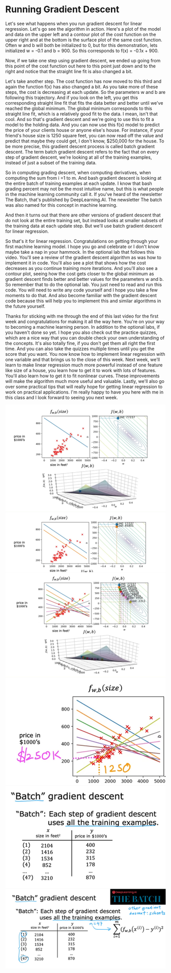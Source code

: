 # Running Gradient Descent 
Let's see what happens when you run gradient descent for linear regression. Let's go see the algorithm in action. Here's a plot of the model and data on the upper left and a contour plot of the cost function on the upper right and at the bottom is the surface plot of the same cost function. Often w and b will both be initialized to 0, but for this demonstration, lets initialized w = -0.1 and b = 900. So this corresponds to f(x) = -0.1x + 900.

Now, if we take one step using gradient descent, we ended up going from this point of the cost function out here to this point just down and to the right and notice that the straight line fit is also changed a bit.

Let's take another step.
The cost function has now moved to this third and again the function f(x) has also changed a bit.
As you take more of these steps, the cost is decreasing at each update. So the parameters w and b are following this trajectory.
And if you look on the left, you get this corresponding straight line fit that fits the data better and better until we've reached the global minimum. The global minimum corresponds to this straight line fit, which is a relatively good fit to the data. I mean, isn't that cool. And so that's gradient descent and we're going to use this to fit a model to the holding data. And you can now use this f(x) model to predict the price of your clients house or anyone else's house. For instance, if your friend's house size is 1250 square feet, you can now read off the value and predict that maybe they could get, I don't know, $250,000 for the house. To be more precise, this gradient descent process is called batch gradient descent. The term batch gradient descent refers to the fact that on every step of gradient descent, we're looking at all of the training examples, instead of just a subset of the training data.

So in computing grading descent, when computing derivatives, when computing the sum from i =1 to m. And bash gradient descent is looking at the entire batch of training examples at each update. I know that bash grading percent may not be the most intuitive name, but this is what people in the machine learning community call it. If you've heard of the newsletter The Batch, that's published by DeepLearning.AI. The newsletter The batch was also named for this concept in machine learning.

And then it turns out that there are other versions of gradient descent that do not look at the entire training set, but instead looks at smaller subsets of the training data at each update step. But we'll use batch gradient descent for linear regression.

So that's it for linear regression. Congratulations on getting through your first machine learning model. I hope you go and celebrate or I don't know maybe take a nap in your hammock. In the optional lab that follows this video. You'll see a review of the gradient descent algorithm as was how to implement it in code. You'll also see a plot that shows how the cost decreases as you continue training more iterations. And you'll also see a contour plot, seeing how the cost gets closer to the global minimum as gradient descent finds better and better values for the parameters w and b. So remember that to do the optional lab. You just need to read and run this code. You will need to write any code yourself and I hope you take a few moments to do that. And also become familiar with the gradient descent code because this will help you to implement this and similar algorithms in the future yourself.

Thanks for sticking with me through the end of this last video for the first week and congratulations for making it all the way here. You're on your way to becoming a machine learning person. In addition to the optional labs, if you haven't done so yet. I hope you also check out the practice quizzes, which are a nice way that you can double check your own understanding of the concepts. It's also totally fine, if you don't get them all right the first time. And you can also take the quizzes multiple times until you get the score that you want. You now know how to implement linear regression with one variable and that brings us to the close of this week. Next week, we'll learn to make linear regression much more powerful instead of one feature like size of a house, you learn how to get it to work with lots of features. You'll also learn how to get it to fit nonlinear curves. These improvements will make the algorithm much more useful and valuable. Lastly, we'll also go over some practical tips that will really hope for getting linear regression to work on practical applications. I'm really happy to have you here with me in this class and I look forward to seeing you next week.

![RGD1](./../../Assets/Supervised/GradientDescent/RGD1.png)
![RGD2](./../../Assets/Supervised/GradientDescent/RGD2.png)
![RGD3](./../../Assets/Supervised/GradientDescent/RGD3.png)
![RGD4](./../../Assets/Supervised/GradientDescent/RGD4.png)
![RGD5](./../../Assets/Supervised/GradientDescent/RGD5.png)
![RGD6](./../../Assets/Supervised/GradientDescent/RGD6.png)
